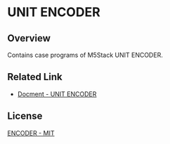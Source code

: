 # UNIT ENCODER

## Overview

Contains case programs of M5Stack UNIT ENCODER.

## Related Link

- [Docment - UNIT ENCODER](https://docs.m5stack.com/en/unit/encoder)

## License

[ENCODER - MIT](LICENSE)
